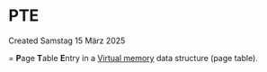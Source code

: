 # PTE
Created Samstag 15 März 2025

= **P**age **T**able **E**ntry in a [Virtual memory](../Concepts/CPU/Virtual_Memory.md) data structure (page table).

